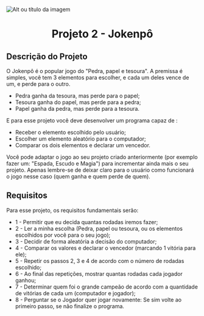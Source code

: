 ![Alt ou título da imagem](https://2315530342-files.gitbook.io/~/files/v0/b/gitbook-x-prod.appspot.com/o/spaces%2F-Mi99jjCn0YFUe30kpPL%2Fuploads%2FmFlzIcbVMgh6m16kALMg%2Fezgif.com-gif-maker%20(1).gif?alt=media&token=bcb684fe-45d5-4feb-a22b-8fb51c8c0022)

# <h1 align="center"> Projeto 2 - Jokenpô </h1>

## Descrição do Projeto
O Jokenpô é o popular jogo do "Pedra, papel e tesoura". A premissa é simples, você tem 3 elementos para escolher, e cada um deles vence de um, e perde para o outro.

- Pedra ganha da tesoura, mas perde para o papel;
- Tesoura ganha do papel, mas perde para a pedra;
- Papel ganha da pedra, mas perde para a tesoura.

E para esse projeto você deve desenvolver um programa capaz de :

- Receber o elemento escolhido pelo usuário;
- Escolher um elemento aleatório para o computador;
- Comparar os dois elementos e declarar um vencedor.

Você pode adaptar o jogo ao seu projeto criado anteriormente (por exemplo fazer um: "Espada, Escudo e Magia") para incrementar ainda mais o seu projeto. Apenas lembre-se de deixar claro para o usuário como funcionará o jogo nesse caso (quem ganha e quem perde de quem).

## Requisitos
Para esse projeto, os requisitos fundamentais serão:

- 1 - Permitir que eu decida quantas rodadas iremos fazer;
- 2 - Ler a minha escolha (Pedra, papel ou tesoura, ou os elementos escolhidos por você para o seu jogo);
- 3 - Decidir de forma aleatória a decisão do computador;
- 4 - Comparar os valores e declarar o vencedor (marcando 1 vitória para ele);
- 5 - Repetir os passos 2, 3 e 4 de acordo com o número de rodadas escolhido;
- 6 - Ao final das repetições, mostrar quantas rodadas cada jogador ganhou;
- 7 - Determinar quem foi o grande campeão de acordo com a quantidade de vitórias de cada um (computador e jogador);
- 8 - Perguntar se o Jogador quer jogar novamente: Se sim volte ao primeiro passo, se não finalize o programa.